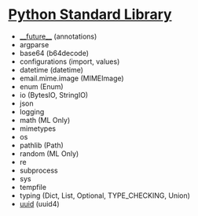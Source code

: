 # [Python Standard Library](https://docs.python.org/3/library/)
- [\_\_future\_\_](https://docs.python.org/3/library/__future__.html) (annotations)
- argparse
- base64 (b64decode)
- configurations (import, values)
- datetime (datetime)
- email.mime.image (MIMEImage)
- enum (Enum)
- io (BytesIO, StringIO)
- json
- logging
- math (ML Only)
- mimetypes
- os
- pathlib (Path)
- random (ML Only)
- re
- subprocess
- sys
- tempfile
- typing (Dict, List, Optional, TYPE_CHECKING, Union)
- [uuid](https://docs.python.org/3/library/uuid.html) (uuid4)